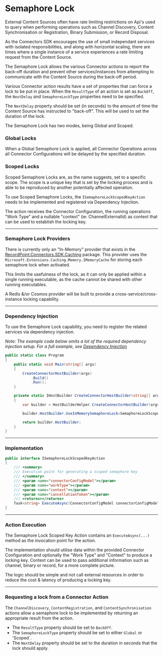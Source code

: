 # Semaphore Lock
External Content Sources often have rate limiting restrictions on Api's used to query when performing operations
such as Channel Discovery, Content Synchronisation or Registration, Binary Submission, or Record Disposal.

As the Connectors SDK encourages the use of small independant services with isolated responsibilities,
and along with horizontal scaling, there are times where a single instance of a service experiences a rate limiting request
from the Content Source.

The Semaphore Lock allows the various Connector actions to report the back-off duration and prevent other services/instances
from attempting to communicate with the Content Source during the back-off period.

Various Connector action results have a set of properties that can force a lock to be put in place.
When the `ResultType` of an action is set as `BackOff`, the `NextDelay` and `SemaphoreLockType` properties need to be specified.

The `NextDelay` property should be set (in seconds) to the amount of time the Content Source has instructed to "back-off".
This will be used to set the duration of the lock.

The Semaphore Lock has two modes, being Global and Scoped.  

### Global Locks
When a Global Semaphore Lock is applied, all Connector Operations across all Connector Configurations will be delayed by the specified duration.

### Scoped Locks
Scoped Semaphore Locks are, as the name suggests, set to a specific scope.
The scope is a unique key that is set by the locking process and is able to be reproduced by another potentially affected operation.

To use Scoped Semaphore Locks, the `ISemaphoreLockScopedKeyAction` needs to be implemented and registered via Dependency Injection.

The action receives the Connector Configuration, the running operations "Work Type" and a nullable "context" (ie: ChannelExternalId) as context that can be used to establish the locking key.

---

### Semaphore Lock Providers
There is currently only an "In-Memory" provider that exists in the [RecordPoint.Connectors.SDK.Caching](./packages/recordpoint_connectors_sdk_caching.md) package.
This provider uses the `Microsoft.Extensions.Caching.Memory.IMemoryCache` for storing each semaphore lock when activated.

This limits the usefulness of the lock, as it can only be applied within a single running executable, as the cache cannot be shared with other running executables.

A Redis &/or Cosmos provider will be built to provide a cross-service/cross-instance locking capability.

---

### Dependency Injection

To use the Semaphore Lock capability, you need to register the related services via dependency injection.

*Note: The example code below omits a lot of the required dependency injection setup.  For a full example, see [Dependency Injection](./dependency_injection.md)*
```cs
public static class Program
{
    public static void Main(string[] args)
    {
        CreateConnectorHostBuilder(args)
            .Build()
            .Run();
    }

    private static IHostBuilder CreateConnectorHostBuilder(string[] args)
    {
        var builder = HostBuilderHelper.CreateConnectorHostBuilder(args);

        builder.HostBuilder.UseInMemorySemaphoreLock<SemaphoreLockScopedKeyAction>();

        return builder.HostBuilder;
    }
}
```

---

### Implementation

```cs
public interface ISemaphoreLockScopedKeyAction
{
    /// <summary>
    /// Execution point for generating a scoped semaphore key
    /// </summary>
    /// <param name="connectorConfigModel"></param>
    /// <param name="workType"></param>
    /// <param name="context"></param>
    /// <param name="cancellationToken"></param>
    /// <returns></returns>
    Task<string> ExecuteAsync(ConnectorConfigModel connectorConfigModel, string workType, object? context, CancellationToken cancellationToken);
}
```

---

### Action Execution
The Semaphore Lock Scoped Key Action contains an `ExecuteAsync(...)` method as the invocation point for the action.

The implementation should utilise data within the provided Connector Configuration and optionally the "Work Type" and "Context" to produce a locking key.
Context can be used to pass additional information such as channel, binary or record, for a more complete picture.

The logic should be simple and not call external resources in order to reduce the cost & latency of producing a locking key.

---

### Requesting a lock from a Connector Action
The `ChannelDiscovery`, `ContentRegistration`, and `ContentSynchronisation` actions allow a semaphore lock to be implemented by returning an appropriate result from the action.

- The `ResultType` property should be set to `BackOff`.
- The `SemaphoreLockType` property should be set to either `Global` or 'Scoped`.
- The `NextDelay` property should be set to the duration in seconds that the lock should apply.
